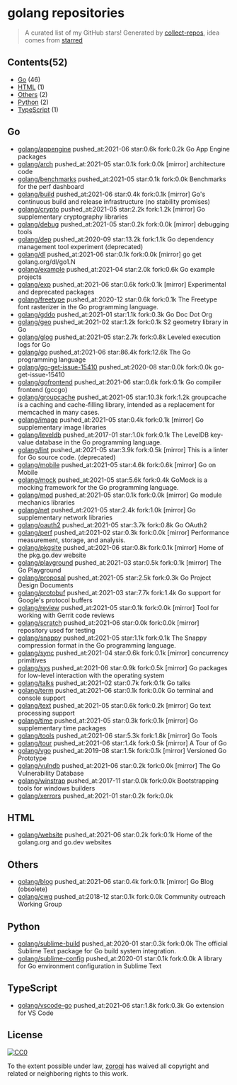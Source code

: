 # golang repositories


> A curated list of my GitHub stars!  Generated by [collect-repos](https://github.com/zoroqi/collect-repos), idea comes from [starred](https://github.com/maguowei/starred)  


## Contents(52)

- [Go](#go) (46)
- [HTML](#html) (1)
- [Others](#others) (2)
- [Python](#python) (2)
- [TypeScript](#typescript) (1)

## Go

- [golang/appengine](https://github.com/golang/appengine) pushed_at:2021-06 star:0.6k fork:0.2k Go App Engine packages
- [golang/arch](https://github.com/golang/arch) pushed_at:2021-05 star:0.1k fork:0.0k [mirror] architecture code
- [golang/benchmarks](https://github.com/golang/benchmarks) pushed_at:2021-05 star:0.1k fork:0.0k Benchmarks for the perf dashboard
- [golang/build](https://github.com/golang/build) pushed_at:2021-06 star:0.4k fork:0.1k [mirror] Go's continuous build and release infrastructure (no stability promises)
- [golang/crypto](https://github.com/golang/crypto) pushed_at:2021-05 star:2.2k fork:1.2k [mirror] Go supplementary cryptography libraries
- [golang/debug](https://github.com/golang/debug) pushed_at:2021-05 star:0.2k fork:0.0k [mirror] debugging tools
- [golang/dep](https://github.com/golang/dep) pushed_at:2020-09 star:13.2k fork:1.1k Go dependency management tool experiment (deprecated)
- [golang/dl](https://github.com/golang/dl) pushed_at:2021-06 star:0.1k fork:0.0k [mirror] go get golang.org/dl/go1.N
- [golang/example](https://github.com/golang/example) pushed_at:2021-04 star:2.0k fork:0.6k Go example projects
- [golang/exp](https://github.com/golang/exp) pushed_at:2021-06 star:0.6k fork:0.1k [mirror] Experimental and deprecated packages
- [golang/freetype](https://github.com/golang/freetype) pushed_at:2020-12 star:0.6k fork:0.1k The Freetype font rasterizer in the Go programming language.
- [golang/gddo](https://github.com/golang/gddo) pushed_at:2021-01 star:1.1k fork:0.3k Go Doc Dot Org
- [golang/geo](https://github.com/golang/geo) pushed_at:2021-02 star:1.2k fork:0.1k S2 geometry library in Go
- [golang/glog](https://github.com/golang/glog) pushed_at:2021-05 star:2.7k fork:0.8k Leveled execution logs for Go
- [golang/go](https://github.com/golang/go) pushed_at:2021-06 star:86.4k fork:12.6k The Go programming language
- [golang/go-get-issue-15410](https://github.com/golang/go-get-issue-15410) pushed_at:2020-08 star:0.0k fork:0.0k go-get-issue-15410
- [golang/gofrontend](https://github.com/golang/gofrontend) pushed_at:2021-06 star:0.6k fork:0.1k Go compiler frontend (gccgo)
- [golang/groupcache](https://github.com/golang/groupcache) pushed_at:2021-05 star:10.3k fork:1.2k groupcache is a caching and cache-filling library, intended as a replacement for memcached in many cases.
- [golang/image](https://github.com/golang/image) pushed_at:2021-05 star:0.4k fork:0.1k [mirror] Go supplementary image libraries
- [golang/leveldb](https://github.com/golang/leveldb) pushed_at:2017-01 star:1.0k fork:0.1k The LevelDB key-value database in the Go programming language.
- [golang/lint](https://github.com/golang/lint) pushed_at:2021-05 star:3.9k fork:0.5k [mirror] This is a linter for Go source code. (deprecated)
- [golang/mobile](https://github.com/golang/mobile) pushed_at:2021-05 star:4.6k fork:0.6k [mirror] Go on Mobile
- [golang/mock](https://github.com/golang/mock) pushed_at:2021-05 star:5.6k fork:0.4k GoMock is a mocking framework for the Go programming language.
- [golang/mod](https://github.com/golang/mod) pushed_at:2021-05 star:0.1k fork:0.0k [mirror] Go module mechanics libraries
- [golang/net](https://github.com/golang/net) pushed_at:2021-05 star:2.4k fork:1.0k [mirror] Go supplementary network libraries
- [golang/oauth2](https://github.com/golang/oauth2) pushed_at:2021-05 star:3.7k fork:0.8k Go OAuth2
- [golang/perf](https://github.com/golang/perf) pushed_at:2021-02 star:0.3k fork:0.0k [mirror] Performance measurement, storage, and analysis.
- [golang/pkgsite](https://github.com/golang/pkgsite) pushed_at:2021-06 star:0.8k fork:0.1k [mirror] Home of the pkg.go.dev website
- [golang/playground](https://github.com/golang/playground) pushed_at:2021-03 star:0.5k fork:0.1k [mirror] The Go Playground
- [golang/proposal](https://github.com/golang/proposal) pushed_at:2021-05 star:2.5k fork:0.3k Go Project Design Documents
- [golang/protobuf](https://github.com/golang/protobuf) pushed_at:2021-03 star:7.7k fork:1.4k Go support for Google's protocol buffers
- [golang/review](https://github.com/golang/review) pushed_at:2021-05 star:0.1k fork:0.0k [mirror] Tool for working with Gerrit code reviews
- [golang/scratch](https://github.com/golang/scratch) pushed_at:2021-06 star:0.0k fork:0.0k [mirror] repository used for testing
- [golang/snappy](https://github.com/golang/snappy) pushed_at:2021-05 star:1.1k fork:0.1k The Snappy compression format in the Go programming language.
- [golang/sync](https://github.com/golang/sync) pushed_at:2021-04 star:0.6k fork:0.1k [mirror] concurrency primitives
- [golang/sys](https://github.com/golang/sys) pushed_at:2021-06 star:0.9k fork:0.5k [mirror] Go packages for low-level interaction with the operating system
- [golang/talks](https://github.com/golang/talks) pushed_at:2021-02 star:0.7k fork:0.1k Go talks
- [golang/term](https://github.com/golang/term) pushed_at:2021-06 star:0.1k fork:0.0k Go terminal and console support
- [golang/text](https://github.com/golang/text) pushed_at:2021-05 star:0.6k fork:0.2k [mirror] Go text processing support
- [golang/time](https://github.com/golang/time) pushed_at:2021-05 star:0.3k fork:0.1k [mirror] Go supplementary time packages
- [golang/tools](https://github.com/golang/tools) pushed_at:2021-06 star:5.3k fork:1.8k [mirror] Go Tools
- [golang/tour](https://github.com/golang/tour) pushed_at:2021-06 star:1.4k fork:0.5k [mirror] A Tour of Go
- [golang/vgo](https://github.com/golang/vgo) pushed_at:2019-08 star:1.5k fork:0.1k [mirror] Versioned Go Prototype
- [golang/vulndb](https://github.com/golang/vulndb) pushed_at:2021-06 star:0.2k fork:0.0k [mirror] The Go Vulnerability Database
- [golang/winstrap](https://github.com/golang/winstrap) pushed_at:2017-11 star:0.0k fork:0.0k Bootstrapping tools for windows builders
- [golang/xerrors](https://github.com/golang/xerrors) pushed_at:2021-01 star:0.2k fork:0.0k 

## HTML

- [golang/website](https://github.com/golang/website) pushed_at:2021-06 star:0.2k fork:0.1k Home of the golang.org and go.dev websites

## Others

- [golang/blog](https://github.com/golang/blog) pushed_at:2021-06 star:0.4k fork:0.1k [mirror] Go Blog (obsolete)
- [golang/cwg](https://github.com/golang/cwg) pushed_at:2018-12 star:0.1k fork:0.0k Community outreach Working Group

## Python

- [golang/sublime-build](https://github.com/golang/sublime-build) pushed_at:2020-01 star:0.3k fork:0.0k The official Sublime Text package for Go build system integration.
- [golang/sublime-config](https://github.com/golang/sublime-config) pushed_at:2020-01 star:0.1k fork:0.0k A library for Go environment configuration in Sublime Text

## TypeScript

- [golang/vscode-go](https://github.com/golang/vscode-go) pushed_at:2021-06 star:1.8k fork:0.3k Go extension for VS Code


## License

[![CC0](http://mirrors.creativecommons.org/presskit/buttons/88x31/svg/cc-zero.svg)](https://creativecommons.org/publicdomain/zero/1.0/)

To the extent possible under law, [zoroqi](https://github.com/zoroqi) has waived all copyright and related or neighboring rights to this work.
